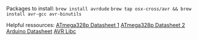 Packages to install:
`brew install avrdude`
`brew tap osx-cross/avr && brew install avr-gcc avr-binutils`

Helpful ressources:
[ATmega328p Datasheet 1](https://ww1.microchip.com/downloads/en/DeviceDoc/Atmel-7810-Automotive-Microcontrollers-ATmega328P_Datasheet.pdf)
[ATmega328p Datasheet 2](https://www.sparkfun.com/datasheets/Components/SMD/ATMega328.pdf)
[Arduino Datasheet](https://docs.arduino.cc/resources/datasheets/A000066-datasheet.pdf)
[AVR Libc](https://www.nongnu.org/avr-libc/user-manual/index.html)
